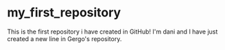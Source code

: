 # my_first_repository
This is the first repository i have created in GitHub!
I'm dani and I have just created a new line in Gergo's repository.
